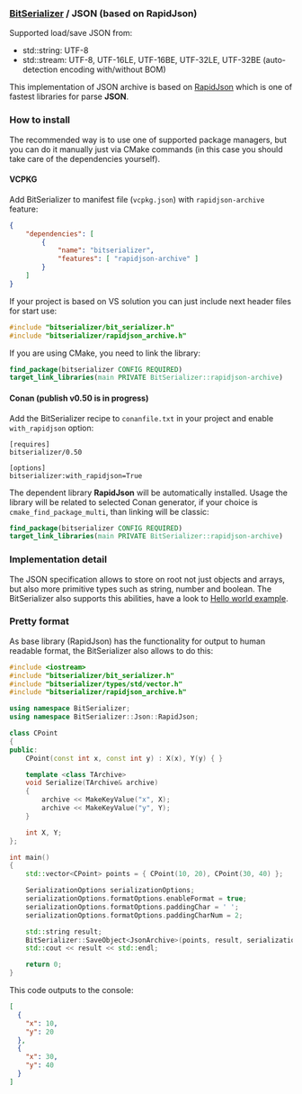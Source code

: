 ### [BitSerializer](../README.md) / JSON (based on RapidJson)

Supported load/save JSON from:

- std::string: UTF-8
- std::stream: UTF-8, UTF-16LE, UTF-16BE, UTF-32LE, UTF-32BE (auto-detection encoding with/without BOM)

This implementation of JSON archive is based on [RapidJson](https://github.com/Tencent/rapidjson) which is one of fastest libraries for parse **JSON**.

### How to install
The recommended way is to use one of supported package managers, but you can do it manually just via CMake commands (in this case you should take care of the dependencies yourself).
#### VCPKG
Add BitSerializer to manifest file (`vcpkg.json`) with `rapidjson-archive` feature:
```json
{
    "dependencies": [
        {
            "name": "bitserializer",
            "features": [ "rapidjson-archive" ]
        }
    ]
}
```
If your project is based on VS solution you can just include next header files for start use:
```cpp
#include "bitserializer/bit_serializer.h"
#include "bitserializer/rapidjson_archive.h"
```
If you are using CMake, you need to link the library:
```cmake
find_package(bitserializer CONFIG REQUIRED)
target_link_libraries(main PRIVATE BitSerializer::rapidjson-archive)
```
#### Conan (publish v0.50 is in progress)
Add the BitSerializer recipe to `conanfile.txt` in your project and enable `with_rapidjson` option:
```
[requires]
bitserializer/0.50

[options]
bitserializer:with_rapidjson=True
```
The dependent library **RapidJson** will be automatically installed.
Usage the library will be related to selected Conan generator, if your choice is `cmake_find_package_multi`, than linking will be classic:
```cmake
find_package(bitserializer CONFIG REQUIRED)
target_link_libraries(main PRIVATE BitSerializer::rapidjson-archive)
```

### Implementation detail
The JSON specification allows to store on root not just objects and arrays, but also more primitive types such as string, number and boolean.
The BitSerializer also supports this abilities, have a look to [Hello world example](../samples/hello_world/hello_world.cpp).

### Pretty format
As base library (RapidJson) has the functionality for output to human readable format, the BitSerializer also allows to do this:
```cpp
#include <iostream>
#include "bitserializer/bit_serializer.h"
#include "bitserializer/types/std/vector.h"
#include "bitserializer/rapidjson_archive.h"

using namespace BitSerializer;
using namespace BitSerializer::Json::RapidJson;

class CPoint
{
public:
	CPoint(const int x, const int y) : X(x), Y(y) { }

	template <class TArchive>
	void Serialize(TArchive& archive)
	{
		archive << MakeKeyValue("x", X);
		archive << MakeKeyValue("y", Y);
	}

	int X, Y;
};

int main()
{
	std::vector<CPoint> points = { CPoint(10, 20), CPoint(30, 40) };

	SerializationOptions serializationOptions;
	serializationOptions.formatOptions.enableFormat = true;
	serializationOptions.formatOptions.paddingChar = ' ';
	serializationOptions.formatOptions.paddingCharNum = 2;

	std::string result;
	BitSerializer::SaveObject<JsonArchive>(points, result, serializationOptions);
	std::cout << result << std::endl;

	return 0;
}
```
This code outputs to the console:
```json
[
  {
    "x": 10,
    "y": 20
  },
  {
    "x": 30,
    "y": 40
  }
]
```